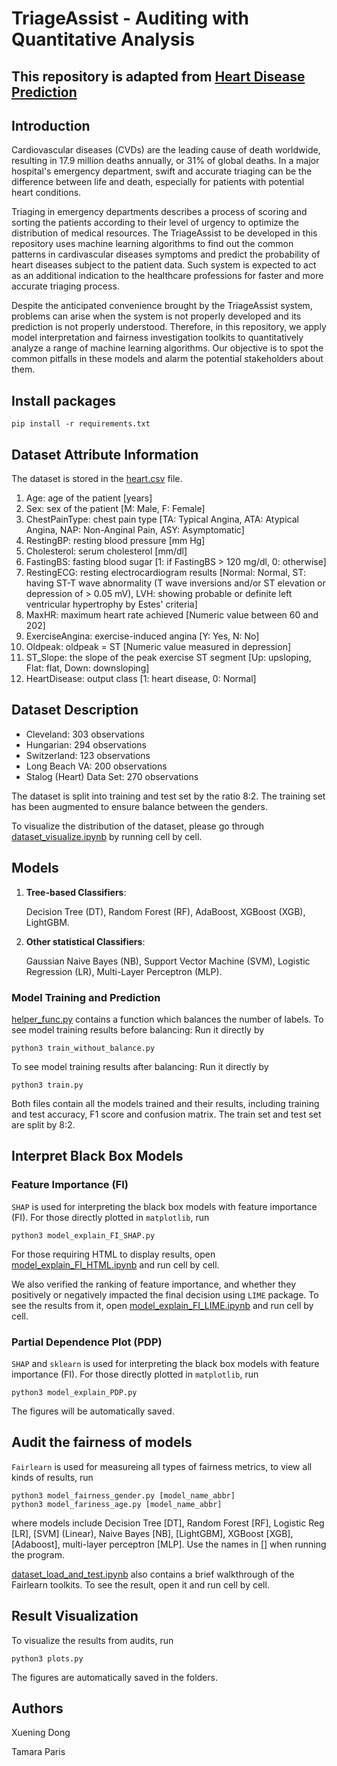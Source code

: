 # TriageAssist - Auditing with Quantitative Analysis

## This repository is adapted from [Heart Disease Prediction](https://github.com/ShubhankarRawat/Heart-Disease-Prediction.git)

## Introduction

Cardiovascular diseases (CVDs) are the leading cause of death worldwide, resulting in 17.9 million deaths annually, or 31% of global deaths. In a major hospital's emergency department, swift and accurate triaging can be the difference between life and death, especially for patients with potential heart conditions. 

Triaging in emergency departments describes a process of scoring and sorting the patients according to their level of urgency to optimize the distribution of medical resources. The TriageAssist to be developed in this repository uses machine learning algorithms to find out the common patterns in cardivascular diseases symptoms and predict the probability of heart diseases subject to the patient data. Such system is expected to act as an additional indication to the healthcare professions for faster and more accurate triaging process.

Despite the anticipated convenience brought by the TriageAssist system, problems can arise when the system is not properly developed and its prediction is not properly understood. Therefore, in this repository, we apply model interpretation and fairness investigation toolkits to quantitatively analyze a range of machine learning algorithms. Our objective is to spot the common pitfalls in these models and alarm the potential stakeholders about them.


## Install packages
```
pip install -r requirements.txt
```

## Dataset Attribute Information
The dataset is stored in the [heart.csv](../main/heart.csv) file.
   1. Age: age of the patient [years]
   2. Sex: sex of the patient [M: Male, F: Female]
   3. ChestPainType: chest pain type [TA: Typical Angina, ATA: Atypical Angina, NAP: Non-Anginal Pain, ASY: Asymptomatic]
   4. RestingBP: resting blood pressure [mm Hg]
   5. Cholesterol: serum cholesterol [mm/dl]
   6. FastingBS: fasting blood sugar [1: if FastingBS > 120 mg/dl, 0: otherwise]
   7. RestingECG: resting electrocardiogram results [Normal: Normal, ST: having ST-T wave abnormality (T wave inversions and/or ST elevation or depression of > 0.05 mV), LVH: showing probable or definite left ventricular hypertrophy by Estes' criteria]
   8. MaxHR: maximum heart rate achieved [Numeric value between 60 and 202]
   9. ExerciseAngina: exercise-induced angina [Y: Yes, N: No]
   10. Oldpeak: oldpeak = ST [Numeric value measured in depression]
   11. ST_Slope: the slope of the peak exercise ST segment [Up: upsloping, Flat: flat, Down: downsloping]
   12. HeartDisease: output class [1: heart disease, 0: Normal]

## Dataset Description

   - Cleveland: 303 observations
   - Hungarian: 294 observations
   - Switzerland: 123 observations
   - Long Beach VA: 200 observations
   - Stalog (Heart) Data Set: 270 observations

   The dataset is split into training and test set by the ratio 8:2. The training set has been augmented to ensure balance between the genders.

   To visualize the distribution of the dataset, please go through [dataset_visualize.ipynb](../main/dataset_visualize.ipynb) by running cell by cell.

## Models

1. **Tree-based Classifiers**:
   
   Decision Tree (DT), Random Forest (RF), AdaBoost, XGBoost (XGB), LightGBM.
   
2. **Other statistical Classifiers**:
   
   Gaussian Naive Bayes (NB), Support Vector Machine (SVM), Logistic Regression (LR), Multi-Layer Perceptron (MLP).

### Model Training and Prediction
[helper_func.py](../main/helper_func.py) contains a function which balances the number of labels.
To see model training results before balancing:
Run it directly by
```
python3 train_without_balance.py
```
To see model training results after balancing:
Run it directly by
```
python3 train.py
```
Both files contain all the models trained and their results, including training and test accuracy, F1 score and confusion matrix. The train set and test set are split by 8:2.

## Interpret Black Box Models

### Feature Importance (FI)
`SHAP` is used for interpreting the black box models with feature importance (FI).
For those directly plotted in `matplotlib`, run
```
python3 model_explain_FI_SHAP.py
```

For those requiring HTML to display results, open [model_explain_FI_HTML.ipynb](../main/model_explain_FI_HTML.ipynb) and run cell by cell.

We also verified the ranking of feature importance, and whether they positively or negatively impacted the final decision using `LIME` package. To see the results from it, open [model_explain_FI_LIME.ipynb](../main/model_explain_FI_LIME.ipynb) and run cell by cell.

### Partial Dependence Plot (PDP)
`SHAP` and `sklearn` is used for interpreting the black box models with feature importance (FI).
For those directly plotted in `matplotlib`, run
```
python3 model_explain_PDP.py
```
The figures will be automatically saved.

## Audit the fairness of models
`Fairlearn` is used for measureing all types of fairness metrics, to view all kinds of results, run
```
python3 model_fairness_gender.py [model_name_abbr]
python3 model_fariness_age.py [model_name_abbr]
```
where models include Decision Tree [DT], Random Forest [RF], Logistic Reg [LR], [SVM] (Linear), Naive Bayes [NB], [LightGBM], XGBoost [XGB], [Adaboost], multi-layer perceptron [MLP]. Use the names in [] when running the program.

[dataset_load_and_test.ipynb](../main/dataset_load_and_test.ipynb) also contains a brief walkthrough of the Fairlearn toolkits. To see the result, open it and run cell by cell.

## Result Visualization
To visualize the results from audits, run
```
python3 plots.py
```
The figures are automatically saved in the folders.

## Authors
Xuening Dong

Tamara Paris
